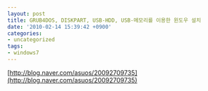 ```yaml
---
layout: post
title: GRUB4DOS, DISKPART, USB-HDD, USB-메모리를 이용한 윈도우 설치
date: '2010-02-14 15:39:42 +0900'
categories:
- uncategorized
tags:
- windows7
---
```

[http://blog.naver.com/asuos/20092709735](http://blog.naver.com/asuos/20092709735)
